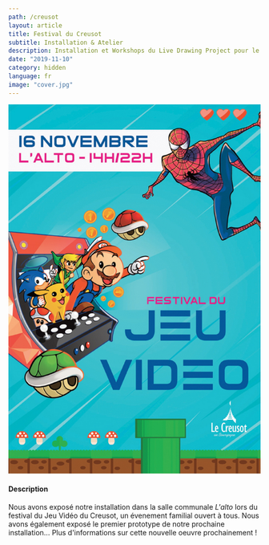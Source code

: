```yaml
---
path: /creusot
layout: article
title: Festival du Creusot
subtitle: Installation & Atelier
description: Installation et Workshops du Live Drawing Project pour le festival du jeu vidéo du creusot 2019, France
date: "2019-11-10"
category: hidden
language: fr
image: "cover.jpg"
---
```




![Affiche Festival du Jeu Vidéo du Creusot 2019](cover.jpg)

#### Description

Nous avons exposé notre installation dans la salle communale _L'alto_ lors du festival du Jeu Vidéo du Creusot, un évenement familial ouvert à tous. Nous avons également exposé le premier prototype de notre prochaine installation... Plus d'informations sur cette nouvelle oeuvre prochainement !